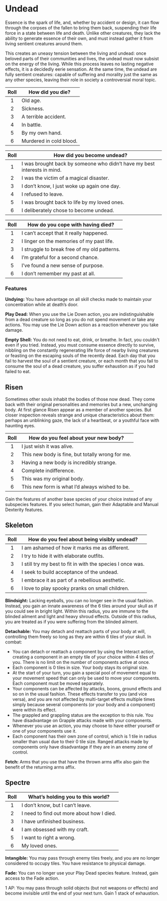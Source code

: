 # Undead

Essence is the spark of life, and, whether by accident or design, it can flow through the corpses of the fallen to bring them back, suspending their life force in a state between life and death. Unlike other creatures, they lack the ability to generate essence of their own, and must instead gather it from living sentient creatures around them.

This creates an uneasy tension between the living and undead: once beloved parts of their communities and lives, the undead must now subsist on the energy of the living. While this process leaves no lasting negative effects, it is a decidedly eerie sensation. At the same time, the undead are fully sentient creatures: capable of suffering and morality just the same as any other species, leaving their role in society a controversial moral topic.

<div class="side-panel">

| Roll  | How did you die?        |
| :---: | ----------------------- |
|   1   | Old age.                |
|   2   | Sickness.               |
|   3   | A terrible accident.    |
|   4   | In battle.              |
|   5   | By my own hand.         |
|   6   | Murdered in cold blood. |

| Roll  | How did you become undead?                                               |
| :---: | ------------------------------------------------------------------------ |
|   1   | I was brought back by someone who didn’t have my best interests in mind. |
|   2   | I was the victim of a magical disaster.                                  |
|   3   | I don’t know, I just woke up again one day.                              |
|   4   | I refused to leave.                                                      |
|   5   | I was brought back to life by my loved ones.                             |
|   6   | I deliberately chose to become undead.                                   |

| Roll  | How do you cope with having died?            |
| :---: | -------------------------------------------- |
|   1   | I can’t accept that it really happened.      |
|   2   | I linger on the memories of my past life.    |
|   3   | I struggle to break free of my old patterns. |
|   4   | I’m grateful for a second chance.            |
|   5   | I’ve found a new sense of purpose.           |
|   6   | I don’t remember my past at all.             |

</div>

### Features 

**Undying:** You have advantage on all skill checks made to maintain your concentration while at death’s door.

**Play Dead:** When you use the Lie Down action, you are indistinguishable from a dead creature so long as you do not spend movement or take any actions. You may use the Lie Down action as a reaction whenever you take damage.

**Empty Shell:** You do not need to eat, drink, or breathe. In fact, you couldn't even if you tried. Instead, you must consume essence directly to survive, nibbling on the constantly regenerating life force of nearby living creatures or feasting on the escaping souls of the recently dead. Each day that you fail to harvest the soul of a sentient creature, or each month that you fail to consume the soul of a dead creature, you suffer exhaustion as if you had failed to eat.

## Risen

Sometimes other souls inhabit the bodies of those now dead. They come back with their original personalities and memories but a new, unchanging body. At first glance Risen appear as a member of another species. But closer inspection reveals strange and unique characteristics about them: perhaps an unblinking gaze, the lack of a heartbeat, or a youthful face with haunting eyes.

| Roll  | How do you feel about your new body?             |
| :---: | ------------------------------------------------ |
|   1   | I just wish it was alive.                        |
|   2   | This new body is fine, but totally wrong for me. |
|   3   | Having a new body is incredibly strange.         |
|   4   | Complete indifference.                           |
|   5   | This was my original body.                       |
|   6   | This new form is what I’d always wished to be.   |

Gain the features of another base species of your choice instead of any subspecies features. If you select human, gain their Adaptable and Manual Dexterity features.

## Skeleton

| Roll  | How do you feel about being visibly undead?                |
| :---: | ---------------------------------------------------------- |
|   1   | I am ashamed of how it marks me as different.              |
|   2   | I try to hide it with elaborate outfits.                   |
|   3   | I still try my best to fit in with the species I once was. |
|   4   | I seek to build acceptance of the undead.                  |
|   5   | I embrace it as part of a rebellious aesthetic.            |
|   6   | I love to play spooky pranks on small children.            |

**Blindsight:** Lacking eyeballs, you can no longer see in the usual fashion. Instead, you gain an innate awareness of the 6 tiles around your skull as if you could see in bright light. Within this radius, you are immune to the blinded ailment and light and heavy shroud effects. Outside of this radius, you are treated as if you were suffering from the blinded ailment.

**Detachable:** You may detach and reattach parts of your body at will, controlling them freely so long as they are within 6 tiles of your skull. In combat:

- You can detach or reattach a component by using the Interact action, creating a component in an empty tile of your choice within 4 tiles of you. There is no limit on the number of components active at once.
- Each component is 0 tiles in size. Your body stays its original size.
- At the start of your turn, you gain a special pool of movement equal to your movement speed that can only be used to move your components. Each component must be moved separately.
- Your components can be affected by attacks, boons, ground effects and so on in the usual fashion. These effects transfer to you (and vice versa), and you are not affected by multi-target effects multiple times simply because several components (or your body and a component) were within its effect.
- The grappled and grappling status are the exception to this rule. You have disadvantage on Grapple attacks made with your components.
- Whenever you use an action, you may choose to have either yourself or one of your components use it.
- Each component has their own zone of control, which is 1 tile in radius smaller than usual due to their 0 tile size. Ranged attacks made by components only have disadvantage if they are in an enemy zone of control.

**Fetch:** Arms that you use that have the thrown arms affix also gain the benefit of the returning arms affix.

## Spectre

| Roll  | What’s holding you to this world?         |
| :---: | ----------------------------------------- |
|   1   | I don’t know, but I can’t leave.          |
|   2   | I need to find out more about how I died. |
|   3   | I have unfinished business.               |
|   4   | I am obsessed with my craft.              |
|   5   | I want to right a wrong.                  |
|   6   | My loved ones.                            |

**Intangible:** You may pass through enemy tiles freely, and you are no longer considered to occupy tiles. You have resistance to physical damage.

**Fade:** You can no longer use your Play Dead species feature. Instead, gain access to the Fade action.

1 AP: You may pass through solid objects (but not weapons or effects) and become invisible until the end of your next turn. Gain 1 stack of exhaustion.
